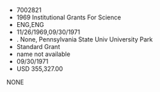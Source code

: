 * 7002821
* 1969 Institutional Grants For Science
* ENG,ENG
* 11/26/1969,09/30/1971
*  . None, Pennsylvania State Univ University Park
* Standard Grant
*   name not available
* 09/30/1971
* USD 355,327.00

NONE